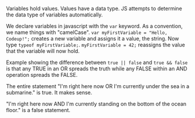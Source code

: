 Variables hold values. Values have a data type. JS attempts to determine the data type of variables automatically.

We declare variables in javascript with the `var` keyword. As a convention, we name things with "camelCase".
`var myFirstVariable = "Hello, Codeup!";` creates a new variable and assigns it a value, the string.
Now type `typeof myFirstVariable;`.
`myFirstVariable = 42;` reassigns the value that the variable will now hold.

Example showing the difference between `true || false` and `true && false` is that any TRUE in an OR spreads the truth while any FALSE within an AND operation spreads the FALSE.

The entire statement "I'm right here now OR I'm currently under the sea in a submarine." is true. It makes sense.

"I'm right here now AND I'm currently standing on the bottom of the ocean floor." is a false statement.

